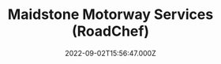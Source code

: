 ---
date: 2022-09-02T15:56:47.000Z
title: Maidstone Motorway Services (RoadChef)
latitude: 51.26702795046287
longitude: 0.614302697612617
category: checkin
---